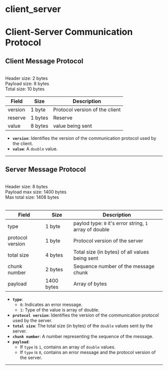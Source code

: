 # client_server

# Client-Server Communication Protocol

## Client Message Protocol

<br>Header size: 2 bytes  
Payload size: 8 bytes  
Total size: 10 bytes<br>

| Field      | Size    | Description                    |
|------------|---------|--------------------------------|
| version    | 1 byte  | Protocol version of the client |
| reserve    | 1 bytes | Reserve                        |
| value      | 8 bytes | value being sent               |

- **`version`**: Identifies the version of the communication protocol used by the client.  
- **`value`**: A `double` value.

---

## Server Message Protocol

<br>Header size: 8 bytes  
Payload max size: 1400 bytes  
Max total size: 1408 bytes<br><br>

| Field            | Size       | Description                                             |
|------------------|------------|---------------------------------------------------------|
| type             | 1 byte     | paylod type: `0` it's error string, `1` array of double |
| protocol version | 1 byte     | Protocol version of the server                          |
| total size       | 4 bytes    | Total size (in bytes) of all values being sent          |
| chunk number     | 2 bytes    | Sequence number of the message chunk                    |
| payload          | 1400 bytes | Array of bytes                                          |

- **`type`**:  
  - `0`: Indicates an error message.  
  - `1`: Type of the value is array of double.  
- **`protocol version`**: Identifies the version of the communication protocol used by the server.  
- **`total size`**: The total size (in bytes) of the `double` values sent by the server.  
- **`chunk number`**: A number representing the sequence of the message.  
- **`payload`**:  
  - If `type` is `1`, contains an array of `double` values.  
  - If `type` is `0`, contains an error message and the protocol version of the server.

---
